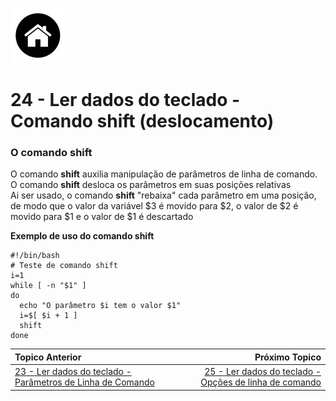 [![N|Solid](Imagens/Home.jpeg "Ir para Home")](/README.md/)

# 24 - Ler dados do teclado - Comando shift (deslocamento)

### O comando shift

O comando **shift** auxilia manipulação de parâmetros de linha de comando.   
O comando **shift** desloca os parâmetros em suas posições relativas  
Ai ser usado, o comando **shift** "rebaixa" cada parâmetro em uma posição, de modo que o valor da variável $3 é movido para $2, o valor de $2 é movido para $1 e o valor de $1 é descartado  

**Exemplo de uso do comando shift**
```
#!/bin/bash
# Teste de comando shift
i=1
while [ -n "$1" ]
do
  echo "O parâmetro $i tem o valor $1"
  i=$[ $i + 1 ]
  shift
done
```

|Topico Anterior|Próximo Topico|
|:---|---:|
|[23 - Ler dados do teclado - Parâmetros de Linha de Comando](LedadosTeclador.md)|[25 - Ler dados do teclado - Opções de linha de comando](LerDadosOpDeLinComando.md)|
